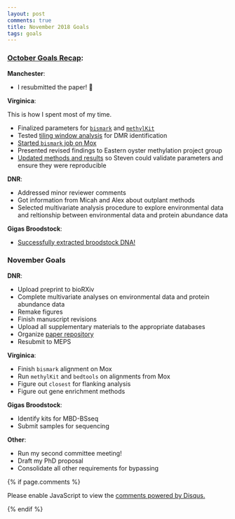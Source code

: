 ```yaml
---
layout: post
comments: true
title: November 2018 Goals
tags: goals
---
```


### [October Goals Recap](https://yaaminiv.github.io/October-2018-Goals/):

**Manchester**:

- I resubmitted the paper! :tada:

**Virginica**:

This is how I spent most of my time.

- Finalized parameters for [`bismark`](https://yaaminiv.github.io/DML-Analysis-Part10/) and [`methylKit`](https://yaaminiv.github.io/DML-Analysis-Part13/)
- Tested [tiling window analysis](https://yaaminiv.github.io/DML-Analysis-Part14/) for DMR identification
- [Started `bismark` job on Mox](https://yaaminiv.github.io/DML-Analysis-Part12/)
- Presented revised findings to Eastern oyster methylation project group
- [Updated methods and results](https://docs.google.com/document/d/1gOMJrnhs4D-jCKWlJK2tm0Z27IrSqMkmc7K1pDBmqi0/edit#heading=h.rvy9kvngu2ef) so Steven could validate parameters and ensure they were reproducible

**DNR**:

- Addressed minor reviewer comments
- Got information from Micah and Alex about outplant methods
- Selected multivariate analysis procedure to explore environmental data and reltionship between environmental data and protein abundance data

**Gigas Broodstock**:

- [Successfully extracted broodstock DNA!](https://yaaminiv.github.io/Gigas-Broodstock-DNA-Extraction-Part9/)

### November Goals

**DNR**:

- Upload preprint to bioRXiv
- Complete multivariate analyses on environmental data and protein abundance data
- Remake figures
- Finish manuscript revisions
- Upload all supplementary materials to the appropriate databases
- Organize [paper repository](https://github.com/RobertsLab/paper-gigas-DNR-proteomics)
- Resubmit to MEPS

**Virginica**:

- Finish `bismark` alignment on Mox
- Run `methylKit` and `bedtools` on alignments from Mox
- Figure out `closest` for flanking analysis
- Figure out gene enrichment methods

**Gigas Broodstock**:

- Identify kits for MBD-BSseq
- Submit samples for sequencing

**Other**:

- Run my second committee meeting!
- Draft my PhD proposal
- Consolidate all other requirements for bypassing

{% if page.comments %}

<div id="disqus_thread"></div>
<script>

/**
*  RECOMMENDED CONFIGURATION VARIABLES: EDIT AND UNCOMMENT THE SECTION BELOW TO INSERT DYNAMIC VALUES FROM YOUR PLATFORM OR CMS.
*  LEARN WHY DEFINING THESE VARIABLES IS IMPORTANT: https://disqus.com/admin/universalcode/#configuration-variables*/
/*
var disqus_config = function () {
this.page.url = PAGE_URL;  // Replace PAGE_URL with your page's canonical URL variable
this.page.identifier = PAGE_IDENTIFIER; // Replace PAGE_IDENTIFIER with your page's unique identifier variable
};
*/
(function() { // DON'T EDIT BELOW THIS LINE
var d = document, s = d.createElement('script');
s.src = 'https://the-responsible-grad-student.disqus.com/embed.js';
s.setAttribute('data-timestamp', +new Date());
(d.head || d.body).appendChild(s);
})();
</script>
<noscript>Please enable JavaScript to view the <a href="https://disqus.com/?ref_noscript">comments powered by Disqus.</a></noscript>

{% endif %}

<script id="dsq-count-scr" src="//the-responsible-grad-student.disqus.com/count.js" async></script>
